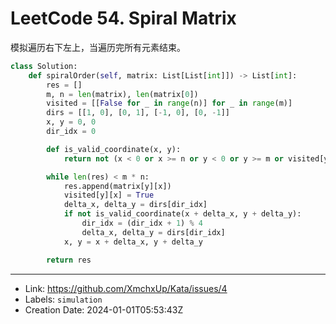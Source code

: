 # LeetCode 54. Spiral Matrix

模拟遍历右下左上，当遍历完所有元素结束。


```python
class Solution:
    def spiralOrder(self, matrix: List[List[int]]) -> List[int]:
        res = []
        m, n = len(matrix), len(matrix[0])
        visited = [[False for _ in range(n)] for _ in range(m)]
        dirs = [[1, 0], [0, 1], [-1, 0], [0, -1]]
        x, y = 0, 0
        dir_idx = 0

        def is_valid_coordinate(x, y):
            return not (x < 0 or x >= n or y < 0 or y >= m or visited[y][x])

        while len(res) < m * n:
            res.append(matrix[y][x])
            visited[y][x] = True
            delta_x, delta_y = dirs[dir_idx]
            if not is_valid_coordinate(x + delta_x, y + delta_y):
                dir_idx = (dir_idx + 1) % 4
                delta_x, delta_y = dirs[dir_idx]
            x, y = x + delta_x, y + delta_y

        return res
```

---

* Link: https://github.com/XmchxUp/Kata/issues/4
* Labels: `simulation`
* Creation Date: 2024-01-01T05:53:43Z
